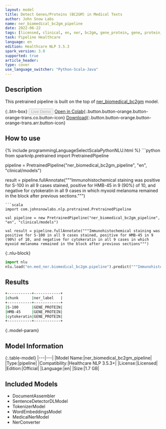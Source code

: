 ```yaml
---
layout: model
title: Detect Genes/Proteins (BC2GM) in Medical Texts
author: John Snow Labs
name: ner_biomedical_bc2gm_pipeline
date: 2022-06-22
tags: [licensed, clinical, en, ner, bc2gm, gene_protein, gene, protein, biomedical]
task: Pipeline Healthcare
language: en
edition: Healthcare NLP 3.5.3
spark_version: 3.0
supported: true
article_header:
type: cover
use_language_switcher: "Python-Scala-Java"
---
```


## Description

This pretrained pipeline is built on the top of [ner_biomedical_bc2gm](https://nlp.johnsnowlabs.com/2022/05/10/ner_biomedical_bc2gm_en_3_0.html) model.

{:.btn-box}
<button class="button button-orange" disabled>Live Demo</button>
[Open in Colab](https://colab.research.google.com/github/JohnSnowLabs/spark-nlp-workshop/blob/master/tutorials/Certification_Trainings/Healthcare/11.Pretrained_Clinical_Pipelines.ipynb){:.button.button-orange.button-orange-trans.co.button-icon}
[Download](https://s3.amazonaws.com/auxdata.johnsnowlabs.com/clinical/models/ner_biomedical_bc2gm_pipeline_en_3.5.3_3.0_1655893015210.zip){:.button.button-orange.button-orange-trans.arr.button-icon}

## How to use



<div class="tabs-box" markdown="1">
{% include programmingLanguageSelectScalaPythonNLU.html %}
```python
from sparknlp.pretrained import PretrainedPipeline

pipeline = PretrainedPipeline("ner_biomedical_bc2gm_pipeline", "en", "clinical/models")

result = pipeline.fullAnnotate("""Immunohistochemical staining was positive for S-100 in all 9 cases stained, positive for HMB-45 in 9 (90%) of 10, and negative for cytokeratin in all 9 cases in which myxoid melanoma remained in the block after previous sections.""")
```
```scala
import com.johnsnowlabs.nlp.pretrained.PretrainedPipeline

val pipeline = new PretrainedPipeline("ner_biomedical_bc2gm_pipeline", "en", "clinical/models")

val result = pipeline.fullAnnotate("""Immunohistochemical staining was positive for S-100 in all 9 cases stained, positive for HMB-45 in 9 (90%) of 10, and negative for cytokeratin in all 9 cases in which myxoid melanoma remained in the block after previous sections""")
```


{:.nlu-block}
```python
import nlu
nlu.load("en.med_ner.biomedical_bc2gm.pipeline").predict("""Immunohistochemical staining was positive for S-100 in all 9 cases stained, positive for HMB-45 in 9 (90%) of 10, and negative for cytokeratin in all 9 cases in which myxoid melanoma remained in the block after previous sections.""")
```

</div>

## Results

```bash
+-----------+------------+
|chunk      |ner_label   |
+-----------+------------+
|S-100      |GENE_PROTEIN|
|HMB-45     |GENE_PROTEIN|
|cytokeratin|GENE_PROTEIN|
+-----------+------------+
```

{:.model-param}
## Model Information

{:.table-model}
|---|---|
|Model Name:|ner_biomedical_bc2gm_pipeline|
|Type:|pipeline|
|Compatibility:|Healthcare NLP 3.5.3+|
|License:|Licensed|
|Edition:|Official|
|Language:|en|
|Size:|1.7 GB|

## Included Models

- DocumentAssembler
- SentenceDetectorDLModel
- TokenizerModel
- WordEmbeddingsModel
- MedicalNerModel
- NerConverter
